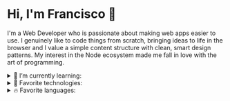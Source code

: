 # Hi, I'm Francisco 👋

I'm a Web Developer who is passionate about making web apps easier to use. I genuinely like to code things from scratch, bringing ideas to life in the browser and I value a simple content structure with clean, smart design patterns. My interest in the Node ecosystem made me fall in love with the art of programming.

<details>
 <summary>🔭 I’m currently learning:</summary>
    <ul>
        <li>- [x] React Query</li>
        <li>- [ ] Framer Motion</li>
        <li>- [ ] Data Structures</li>
        <li>- [ ] Agile Development</li>
        <li>- [ ] Testing</li>
        <li>- [ ] CI/CD</li>
    </ul>
</details>

<details>
    <summary>🎃 Favorite technologies:</summary>
    <h3>Frontend</h3>
    <p>React</p>
    <ul>
        <li>Context API</li>
        <li>Redux</li>
        <li>React Query</li>
        <li>Zustand</li>
    </ul>
    <p>Vue</p>
    <ul>
        <li>Vuex</li>
        <li>Nuxt</li>
        <li>Composition API</li>
    </ul>
    <p>Styling</p>
    <ul>
        <li>CSS3</li>
        <li>SCSS</li>
        <li>Styled Components</li>
        <li>Bootstrap</li>
        <li>Bulma</li>
        <li>Tailwind</li>
    </ul>
    <h3>Backend</h3>
    <p>Node</p>
    <ul>
        <li>Express</li>
        <li>Prisma</li>
        <li>Json Web Token</li>
    </ul>
    <p>Node</p>
    <ul>
        <li>Fiber</li>
        <li>GORM</li>
        <li>Prisma</li>
        <li>Json Web Token</li>
    </ul>
    <h3>More</h3>
    <ul>
        <li>Git</li>
        <li>Docker</li>
        <li>Linux</li>
    </ul>
</details>

<details>
 <summary>🔥 Favorite languages:</summary>
    <ul>
        <li>JavaScript</li>
        <li>Golang</li>
    </ul>
</details>
